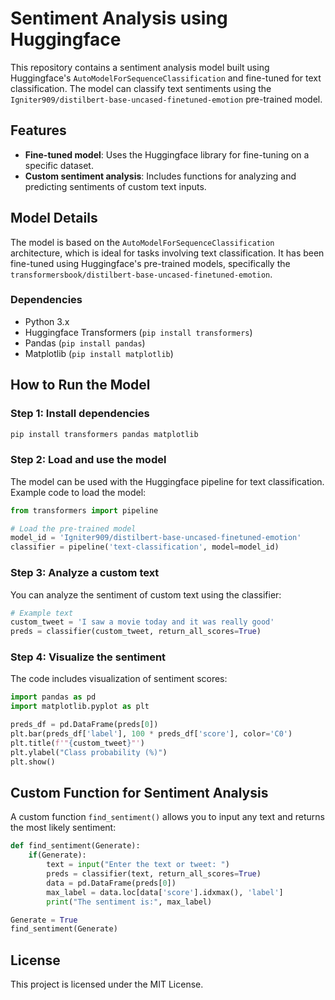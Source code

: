 # Sentiment Analysis using Huggingface

This repository contains a sentiment analysis model built using Huggingface's `AutoModelForSequenceClassification` and fine-tuned for text classification. The model can classify text sentiments using the `Igniter909/distilbert-base-uncased-finetuned-emotion` pre-trained model.

## Features
- **Fine-tuned model**: Uses the Huggingface library for fine-tuning on a specific dataset.
- **Custom sentiment analysis**: Includes functions for analyzing and predicting sentiments of custom text inputs.

## Model Details
The model is based on the `AutoModelForSequenceClassification` architecture, which is ideal for tasks involving text classification. It has been fine-tuned using Huggingface's pre-trained models, specifically the `transformersbook/distilbert-base-uncased-finetuned-emotion`.

### Dependencies
- Python 3.x
- Huggingface Transformers (`pip install transformers`)
- Pandas (`pip install pandas`)
- Matplotlib (`pip install matplotlib`)

## How to Run the Model

### Step 1: Install dependencies
```bash
pip install transformers pandas matplotlib
```

### Step 2: Load and use the model
The model can be used with the Huggingface pipeline for text classification. Example code to load the model:
```python
from transformers import pipeline

# Load the pre-trained model
model_id = 'Igniter909/distilbert-base-uncased-finetuned-emotion'
classifier = pipeline('text-classification', model=model_id)
```

### Step 3: Analyze a custom text
You can analyze the sentiment of custom text using the classifier:
```python
# Example text
custom_tweet = 'I saw a movie today and it was really good'
preds = classifier(custom_tweet, return_all_scores=True)
```

### Step 4: Visualize the sentiment
The code includes visualization of sentiment scores:
```python
import pandas as pd
import matplotlib.pyplot as plt

preds_df = pd.DataFrame(preds[0])
plt.bar(preds_df['label'], 100 * preds_df['score'], color='C0')
plt.title(f'"{custom_tweet}"')
plt.ylabel("Class probability (%)")
plt.show()
```

## Custom Function for Sentiment Analysis
A custom function `find_sentiment()` allows you to input any text and returns the most likely sentiment:
```python
def find_sentiment(Generate):
    if(Generate):
        text = input("Enter the text or tweet: ")
        preds = classifier(text, return_all_scores=True)
        data = pd.DataFrame(preds[0])
        max_label = data.loc[data['score'].idxmax(), 'label']
        print("The sentiment is:", max_label)

Generate = True
find_sentiment(Generate)
```

## License
This project is licensed under the MIT License.
